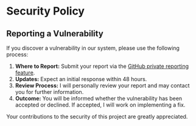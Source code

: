 # Security Policy

## Reporting a Vulnerability

If you discover a vulnerability in our system, please use the following process:

1. **Where to Report:** Submit your report via the [GitHub private reporting feature](https://docs.github.com/en/code-security/security-advisories/guidance-on-reporting-and-writing-information-about-vulnerabilities/privately-reporting-a-security-vulnerability).
2. **Updates:** Expect an initial response within 48 hours.
3. **Review Process:** I will personally review your report and may contact you for further information.
4. **Outcome:** You will be informed whether the vulnerability has been accepted or declined. If accepted, I will work on implementing a fix.

Your contributions to the security of this project are greatly appreciated.
